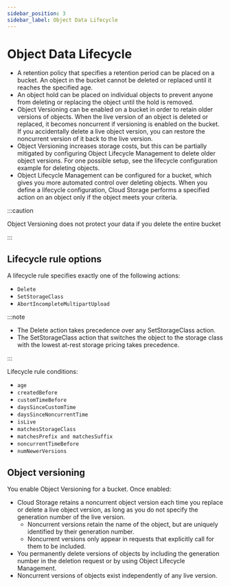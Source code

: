 ```yaml
---
sidebar_position: 3
sidebar_label: Object Data Lifecycle
---
```


# Object Data Lifecycle

- A retention policy that specifies a retention period can be placed on a bucket. An object in the bucket cannot be deleted or replaced until it reaches the specified age.
- An object hold can be placed on individual objects to prevent anyone from deleting or replacing the object until the hold is removed.
- Object Versioning can be enabled on a bucket in order to retain older versions of objects. When the live version of an object is deleted or replaced, it becomes noncurrent if versioning is enabled on the bucket. If you accidentally delete a live object version, you can restore the noncurrent version of it back to the live version.
- Object Versioning increases storage costs, but this can be partially mitigated by configuring Object Lifecycle Management to delete older object versions. For one possible setup, see the lifecycle configuration example for deleting objects.
- Object Lifecycle Management can be configured for a bucket, which gives you more automated control over deleting objects. When you define a lifecycle configuration, Cloud Storage performs a specified action on an object only if the object meets your criteria.


:::caution

Object Versioning does not protect your data if you delete the entire bucket

:::

## Lifecycle rule options

A lifecycle rule specifies exactly one of the following actions:
- `Delete`
- `SetStorageClass`
- `AbortIncompleteMultipartUpload`

:::note

- The Delete action takes precedence over any SetStorageClass action.
- The SetStorageClass action that switches the object to the storage class with the lowest at-rest storage pricing takes precedence.

:::

Lifecycle rule conditions:
- `age`
- `createdBefore`
- `customTimeBefore`
- `daysSinceCustomTime`
- `daysSinceNoncurrentTime`
- `isLive`
- `matchesStorageClass`
- `matchesPrefix and matchesSuffix`
- `noncurrentTimeBefore`
- `numNewerVersions`

## Object versioning

You enable Object Versioning for a bucket. Once enabled:

- Cloud Storage retains a noncurrent object version each time you replace or delete a live object version, as long as you do not specify the generation number of the live version.
    - Noncurrent versions retain the name of the object, but are uniquely identified by their generation number.
    - Noncurrent versions only appear in requests that explicitly call for them to be included.
- You permanently delete versions of objects by including the generation number in the deletion request or by using Object Lifecycle Management.
- Noncurrent versions of objects exist independently of any live version.